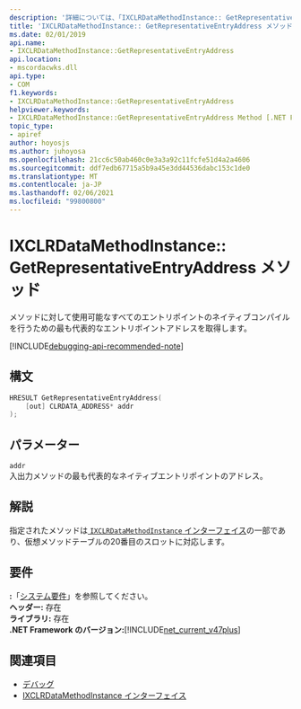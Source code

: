 ```yaml
---
description: '詳細については、「IXCLRDataMethodInstance:: GetRepresentativeEntryAddress メソッド」を参照してください。'
title: 'IXCLRDataMethodInstance:: GetRepresentativeEntryAddress メソッド'
ms.date: 02/01/2019
api.name:
- IXCLRDataMethodInstance::GetRepresentativeEntryAddress
api.location:
- mscordacwks.dll
api.type:
- COM
f1.keywords:
- IXCLRDataMethodInstance::GetRepresentativeEntryAddress
helpviewer.keywords:
- IXCLRDataMethodInstance::GetRepresentativeEntryAddress Method [.NET Framework debugging]
topic_type:
- apiref
author: hoyosjs
ms.author: juhoyosa
ms.openlocfilehash: 21cc6c50ab460c0e3a3a92c11fcfe51d4a2a4606
ms.sourcegitcommit: ddf7edb67715a5b9a45e3dd44536dabc153c1de0
ms.translationtype: MT
ms.contentlocale: ja-JP
ms.lasthandoff: 02/06/2021
ms.locfileid: "99800800"
---
```

# <a name="ixclrdatamethodinstancegetrepresentativeentryaddress-method"></a>IXCLRDataMethodInstance:: GetRepresentativeEntryAddress メソッド

メソッドに対して使用可能なすべてのエントリポイントのネイティブコンパイルを行うための最も代表的なエントリポイントアドレスを取得します。

[!INCLUDE[debugging-api-recommended-note](../../../../includes/debugging-api-recommended-note.md)]

## <a name="syntax"></a>構文

```cpp
HRESULT GetRepresentativeEntryAddress(
    [out] CLRDATA_ADDRESS* addr
);
```

## <a name="parameters"></a>パラメーター

`addr`\
入出力メソッドの最も代表的なネイティブエントリポイントのアドレス。

## <a name="remarks"></a>解説

指定されたメソッドは[ `IXCLRDataMethodInstance` インターフェイス](ixclrdatamethodinstance-interface.md)の一部であり、仮想メソッドテーブルの20番目のスロットに対応します。

## <a name="requirements"></a>要件

**:**「[システム要件](../../get-started/system-requirements.md)」を参照してください。  
**ヘッダー:** 存在  
**ライブラリ:** 存在  
**.NET Framework のバージョン:**[!INCLUDE[net_current_v47plus](../../../../includes/net-current-v47plus.md)]  

## <a name="see-also"></a>関連項目

- [デバッグ](index.md)
- [IXCLRDataMethodInstance インターフェイス](ixclrdatamethodinstance-interface.md)
